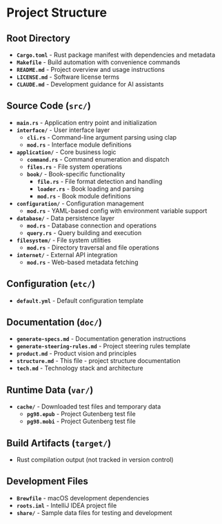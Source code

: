 # Project Structure

## Root Directory

* **`Cargo.toml`** - Rust package manifest with dependencies and metadata
* **`Makefile`** - Build automation with convenience commands
* **`README.md`** - Project overview and usage instructions
* **`LICENSE.md`** - Software license terms
* **`CLAUDE.md`** - Development guidance for AI assistants

## Source Code (`src/`)

* **`main.rs`** - Application entry point and initialization
* **`interface/`** - User interface layer
  * **`cli.rs`** - Command-line argument parsing using clap
  * **`mod.rs`** - Interface module definitions
* **`application/`** - Core business logic
  * **`command.rs`** - Command enumeration and dispatch
  * **`files.rs`** - File system operations
  * **`book/`** - Book-specific functionality
    * **`file.rs`** - File format detection and handling
    * **`loader.rs`** - Book loading and parsing
    * **`mod.rs`** - Book module definitions
* **`configuration/`** - Configuration management
  * **`mod.rs`** - YAML-based config with environment variable support
* **`database/`** - Data persistence layer
  * **`mod.rs`** - Database connection and operations
  * **`query.rs`** - Query building and execution
* **`filesystem/`** - File system utilities
  * **`mod.rs`** - Directory traversal and file operations
* **`internet/`** - External API integration
  * **`mod.rs`** - Web-based metadata fetching

## Configuration (`etc/`)

* **`default.yml`** - Default configuration template

## Documentation (`doc/`)

* **`generate-specs.md`** - Documentation generation instructions
* **`generate-steering-rules.md`** - Project steering rules template
* **`product.md`** - Product vision and principles
* **`structure.md`** - This file - project structure documentation
* **`tech.md`** - Technology stack and architecture

## Runtime Data (`var/`)

* **`cache/`** - Downloaded test files and temporary data
  * **`pg98.epub`** - Project Gutenberg test file
  * **`pg98.mobi`** - Project Gutenberg test file

## Build Artifacts (`target/`)

* Rust compilation output (not tracked in version control)

## Development Files

* **`Brewfile`** - macOS development dependencies
* **`roots.iml`** - IntelliJ IDEA project file
* **`share/`** - Sample data files for testing and development